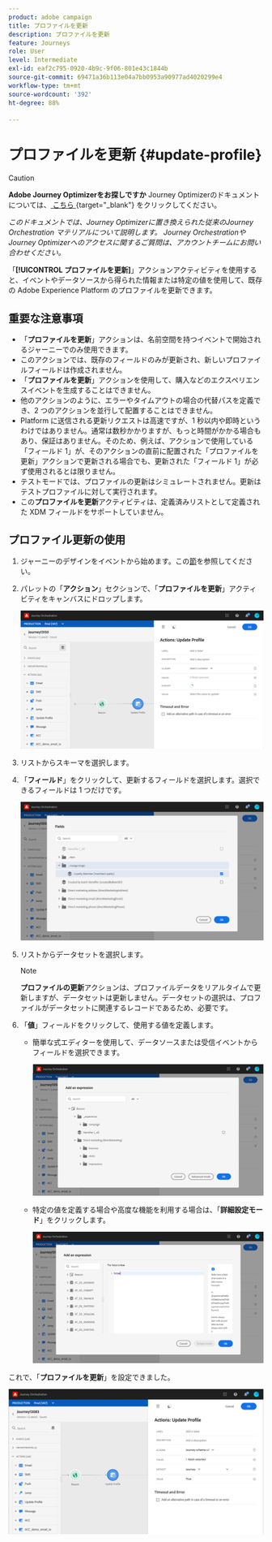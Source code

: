 ```yaml
---
product: adobe campaign
title: プロファイルを更新
description: プロファイルを更新
feature: Journeys
role: User
level: Intermediate
exl-id: eaf2c795-0920-4b9c-9f06-801e43c1844b
source-git-commit: 69471a36b113e04a7bb0953a90977ad4020299e4
workflow-type: tm+mt
source-wordcount: '392'
ht-degree: 88%

---
```


# プロファイルを更新 {#update-profile}


>[!CAUTION]
>
>**Adobe Journey Optimizerをお探しですか** Journey Optimizerのドキュメントについては、[ こちら ](https://experienceleague.adobe.com/ja/docs/journey-optimizer/using/ajo-home){target="_blank"} をクリックしてください。
>
>
>_このドキュメントでは、Journey Optimizerに置き換えられた従来のJourney Orchestration マテリアルについて説明します。 Journey OrchestrationやJourney Optimizerへのアクセスに関するご質問は、アカウントチームにお問い合わせください。_


「**[!UICONTROL プロファイルを更新]**」アクションアクティビティを使用すると、イベントやデータソースから得られた情報または特定の値を使用して、既存の Adobe Experience Platform のプロファイルを更新できます。

## 重要な注意事項

* 「**プロファイルを更新**」アクションは、名前空間を持つイベントで開始されるジャーニーでのみ使用できます。
* このアクションでは、既存のフィールドのみが更新され、新しいプロファイルフィールドは作成されません。
* 「**プロファイルを更新**」アクションを使用して、購入などのエクスペリエンスイベントを生成することはできません。
* 他のアクションのように、エラーやタイムアウトの場合の代替パスを定義でき、2 つのアクションを並行して配置することはできません。
* Platform に送信される更新リクエストは高速ですが、1 秒以内や即時というわけではありません。通常は数秒かかりますが、もっと時間がかかる場合もあり、保証はありません。そのため、例えば、アクションで使用している「フィールド 1」が、そのアクションの直前に配置された「プロファイルを更新」アクションで更新される場合でも、更新された「フィールド 1」が必ず使用されるとは限りません。
* テストモードでは、プロファイルの更新はシミュレートされません。更新はテストプロファイルに対して実行されます。
* この&#x200B;**プロファイルを更新**&#x200B;アクティビティは、定義済みリストとして定義された XDM フィールドをサポートしていません。

## プロファイル更新の使用

1. ジャーニーのデザインをイベントから始めます。この[節](../building-journeys/journey.md)を参照してください。

1. パレットの「**アクション**」セクションで、「**プロファイルを更新**」アクティビティをキャンバスにドロップします。

   ![](../assets/profileupdate0.png)

1. リストからスキーマを選択します。

1. 「**フィールド**」をクリックして、更新するフィールドを選択します。選択できるフィールドは 1 つだけです。

   ![](../assets/profileupdate2.png)

1. リストからデータセットを選択します。

   >[!NOTE]
   >
   >**プロファイルの更新**&#x200B;アクションは、プロファイルデータをリアルタイムで更新しますが、データセットは更新しません。データセットの選択は、プロファイルがデータセットに関連するレコードであるため、必要です。

1. 「**値**」フィールドをクリックして、使用する値を定義します。

   * 簡単な式エディターを使用して、データソースまたは受信イベントからフィールドを選択できます。

     ![](../assets/profileupdate4.png)

   * 特定の値を定義する場合や高度な機能を利用する場合は、「**詳細設定モード**」をクリックします。

     ![](../assets/profileupdate3.png)

これで、「**プロファイルを更新**」を設定できました。

![](../assets/profileupdate1.png)
